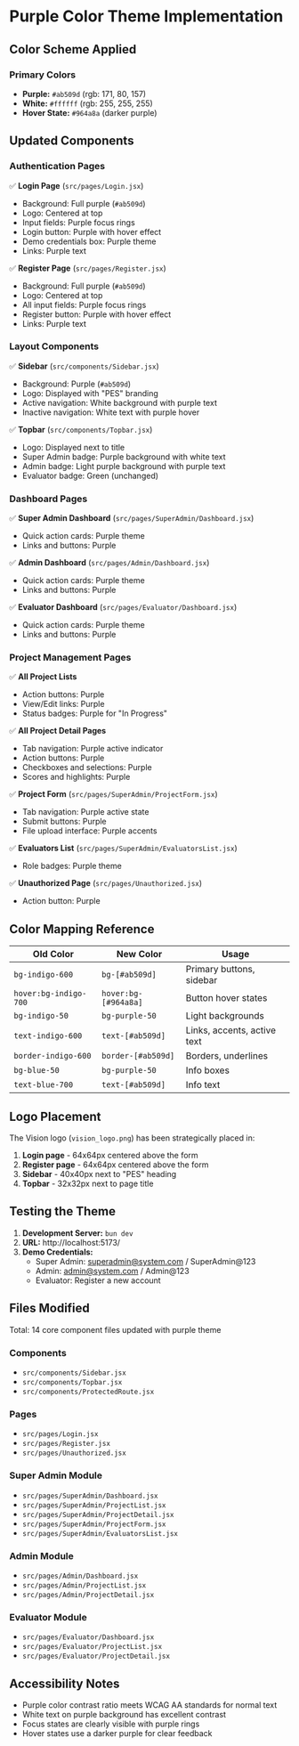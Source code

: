 # Purple Color Theme Implementation

## Color Scheme Applied

### Primary Colors
- **Purple:** `#ab509d` (rgb: 171, 80, 157)
- **White:** `#ffffff` (rgb: 255, 255, 255)
- **Hover State:** `#964a8a` (darker purple)

## Updated Components

### Authentication Pages
✅ **Login Page** (`src/pages/Login.jsx`)
- Background: Full purple (`#ab509d`)
- Logo: Centered at top
- Input fields: Purple focus rings
- Login button: Purple with hover effect
- Demo credentials box: Purple theme
- Links: Purple text

✅ **Register Page** (`src/pages/Register.jsx`)
- Background: Full purple (`#ab509d`)
- Logo: Centered at top
- All input fields: Purple focus rings
- Register button: Purple with hover effect
- Links: Purple text

### Layout Components
✅ **Sidebar** (`src/components/Sidebar.jsx`)
- Background: Purple (`#ab509d`)
- Logo: Displayed with "PES" branding
- Active navigation: White background with purple text
- Inactive navigation: White text with purple hover

✅ **Topbar** (`src/components/Topbar.jsx`)
- Logo: Displayed next to title
- Super Admin badge: Purple background with white text
- Admin badge: Light purple background with purple text
- Evaluator badge: Green (unchanged)

### Dashboard Pages
✅ **Super Admin Dashboard** (`src/pages/SuperAdmin/Dashboard.jsx`)
- Quick action cards: Purple theme
- Links and buttons: Purple

✅ **Admin Dashboard** (`src/pages/Admin/Dashboard.jsx`)
- Quick action cards: Purple theme
- Links and buttons: Purple

✅ **Evaluator Dashboard** (`src/pages/Evaluator/Dashboard.jsx`)
- Quick action cards: Purple theme
- Links and buttons: Purple

### Project Management Pages
✅ **All Project Lists**
- Action buttons: Purple
- View/Edit links: Purple
- Status badges: Purple for "In Progress"

✅ **All Project Detail Pages**
- Tab navigation: Purple active indicator
- Action buttons: Purple
- Checkboxes and selections: Purple
- Scores and highlights: Purple

✅ **Project Form** (`src/pages/SuperAdmin/ProjectForm.jsx`)
- Tab navigation: Purple active state
- Submit buttons: Purple
- File upload interface: Purple accents

✅ **Evaluators List** (`src/pages/SuperAdmin/EvaluatorsList.jsx`)
- Role badges: Purple theme

✅ **Unauthorized Page** (`src/pages/Unauthorized.jsx`)
- Action button: Purple

## Color Mapping Reference

| Old Color | New Color | Usage |
|-----------|-----------|-------|
| `bg-indigo-600` | `bg-[#ab509d]` | Primary buttons, sidebar |
| `hover:bg-indigo-700` | `hover:bg-[#964a8a]` | Button hover states |
| `bg-indigo-50` | `bg-purple-50` | Light backgrounds |
| `text-indigo-600` | `text-[#ab509d]` | Links, accents, active text |
| `border-indigo-600` | `border-[#ab509d]` | Borders, underlines |
| `bg-blue-50` | `bg-purple-50` | Info boxes |
| `text-blue-700` | `text-[#ab509d]` | Info text |

## Logo Placement

The Vision logo (`vision_logo.png`) has been strategically placed in:

1. **Login page** - 64x64px centered above the form
2. **Register page** - 64x64px centered above the form
3. **Sidebar** - 40x40px next to "PES" heading
4. **Topbar** - 32x32px next to page title

## Testing the Theme

1. **Development Server:** `bun dev`
2. **URL:** http://localhost:5173/
3. **Demo Credentials:**
   - Super Admin: superadmin@system.com / SuperAdmin@123
   - Admin: admin@system.com / Admin@123
   - Evaluator: Register a new account

## Files Modified

Total: 14 core component files updated with purple theme

### Components
- `src/components/Sidebar.jsx`
- `src/components/Topbar.jsx`
- `src/components/ProtectedRoute.jsx`

### Pages
- `src/pages/Login.jsx`
- `src/pages/Register.jsx`
- `src/pages/Unauthorized.jsx`

### Super Admin Module
- `src/pages/SuperAdmin/Dashboard.jsx`
- `src/pages/SuperAdmin/ProjectList.jsx`
- `src/pages/SuperAdmin/ProjectDetail.jsx`
- `src/pages/SuperAdmin/ProjectForm.jsx`
- `src/pages/SuperAdmin/EvaluatorsList.jsx`

### Admin Module
- `src/pages/Admin/Dashboard.jsx`
- `src/pages/Admin/ProjectList.jsx`
- `src/pages/Admin/ProjectDetail.jsx`

### Evaluator Module
- `src/pages/Evaluator/Dashboard.jsx`
- `src/pages/Evaluator/ProjectList.jsx`
- `src/pages/Evaluator/ProjectDetail.jsx`

## Accessibility Notes

- Purple color contrast ratio meets WCAG AA standards for normal text
- White text on purple background has excellent contrast
- Focus states are clearly visible with purple rings
- Hover states use a darker purple for clear feedback

